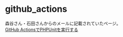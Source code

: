 # github_actions  
森谷さん・石田さんからのメールに記載されていたページ。  
[GitHub ActionsでPHPUnitを実行する](https://qiita.com/blue32a/items/0661d70216051ad6552d)  
